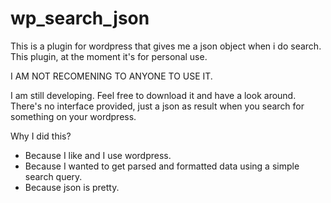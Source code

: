 wp_search_json
==============

This is a plugin for wordpress that gives me a json object when i do search. 
This plugin, at the moment it's for personal use. 

I AM NOT RECOMENING TO ANYONE TO USE IT. 

I am still developing. Feel free to download it and have a look around. 
There's no interface provided, just a json as result when you search for something on your wordpress.

Why I did this?

- Because I like and I use wordpress.
- Because I wanted to get parsed and formatted data using a simple search query.
- Because json is pretty.
